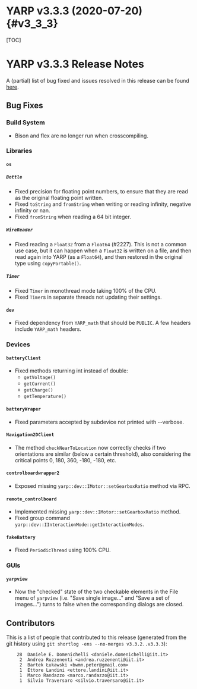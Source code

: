 YARP v3.3.3 (2020-07-20)                                               {#v3_3_3}
========================

[TOC]

YARP v3.3.3 Release Notes
=========================


A (partial) list of bug fixed and issues resolved in this release can be found
[here](https://github.com/robotology/yarp/issues?q=label%3A%22Fixed+in%3A+YARP+v3.3.3%22).


Bug Fixes
---------

### Build System

* Bison and flex are no longer run when crosscompiling.


### Libraries

#### `os`

##### `Bottle`

* Fixed precision for floating point numbers, to ensure that they are read as
  the original floating point written.
* Fixed `toString` and `fromString` when writing or reading infinity, negative
  infinity or nan.
* Fixed `fromString` when reading a 64 bit integer.

##### `WireReader`

* Fixed reading a `Float32` from a `Float64` (#2227).
  This is not a common use case, but it can happen when a `Float32` is written
  on a file, and then read again into YARP (as a `Float64`), and then restored
  in the original type using `copyPortable()`.

##### `Timer`

* Fixed `Timer` in monothread mode taking 100% of the CPU.
* Fixed `Timer`s in separate threads not updating their settings.

#### `dev`

* Fixed dependency from `YARP_math` that should be `PUBLIC`. A few headers
  include `YARP_math` headers.


### Devices

#### `batteryClient`

* Fixed methods returning int instead of double:
  * `getVoltage()`
  * `getCurrent()`
  * `getCharge()`
  * `getTemperature()`

#### `batteryWraper`

* Fixed parameters accepted by subdevice not printed with --verbose.

#### `Navigation2DClient`
* The method `checkNearToLocation` now correctly checks if two orientations are
  similar (below a certain threshold), also considering the critical points
  0, 180, 360, -180, -180, etc.

#### `controlboardwrapper2`

* Exposed missing `yarp::dev::IMotor::setGearboxRatio` method via RPC.

#### `remote_controlboard`

* Implemented missing `yarp::dev::IMotor::setGearboxRatio` method.
* Fixed group command `yarp::dev::IInteractionMode::getInteractionModes`.

#### `fakeBattery`

* Fixed `PeriodicThread` using 100% CPU.


### GUIs

#### `yarpview`

* Now the "checked" state of the two checkable elements in the File menu of
  `yarpview` (i.e. "Save single image..." and "Save a set of images...") turns
  to false when the corresponding dialogs are closed.


Contributors
------------

This is a list of people that contributed to this release (generated from the
git history using `git shortlog -ens --no-merges v3.3.2..v3.3.3`):
```
    28	Daniele E. Domenichelli <daniele.domenichelli@iit.it>
     2	Andrea Ruzzenenti <andrea.ruzzenenti@iit.it>
     2	Bartek Łukawski <bwmn.peter@gmail.com>
     1	Ettore Landini <ettore.landini@iit.it>
     1	Marco Randazzo <marco.randazzo@iit.it>
     1	Silvio Traversaro <silvio.traversaro@iit.it>
```
